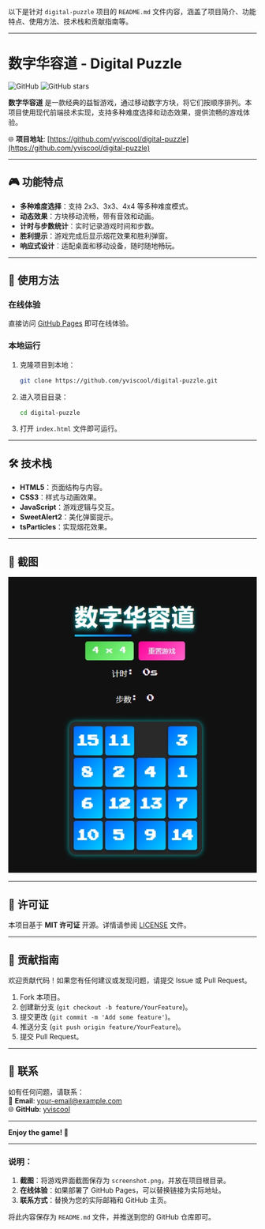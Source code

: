 以下是针对 `digital-puzzle` 项目的 `README.md` 文件内容，涵盖了项目简介、功能特点、使用方法、技术栈和贡献指南等。

---

# 数字华容道 - Digital Puzzle

![GitHub](https://img.shields.io/badge/license-MIT-blue) ![GitHub stars](https://img.shields.io/github/stars/yviscool/digital-puzzle?style=social)

**数字华容道** 是一款经典的益智游戏，通过移动数字方块，将它们按顺序排列。本项目使用现代前端技术实现，支持多种难度选择和动态效果，提供流畅的游戏体验。

🌐 **项目地址**: [https://github.com/yviscool/digital-puzzle](https://github.com/yviscool/digital-puzzle)

---

## 🎮 功能特点

- **多种难度选择**：支持 2x3、3x3、4x4 等多种难度模式。
- **动态效果**：方块移动流畅，带有音效和动画。
- **计时与步数统计**：实时记录游戏时间和步数。
- **胜利提示**：游戏完成后显示烟花效果和胜利弹窗。
- **响应式设计**：适配桌面和移动设备，随时随地畅玩。

---

## 🚀 使用方法

### 在线体验
直接访问 [GitHub Pages](https://yviscool.github.io/digital-puzzle) 即可在线体验。

### 本地运行
1. 克隆项目到本地：
   ```bash
   git clone https://github.com/yviscool/digital-puzzle.git
   ```
2. 进入项目目录：
   ```bash
   cd digital-puzzle
   ```
3. 打开 `index.html` 文件即可运行。

---

## 🛠️ 技术栈

- **HTML5**：页面结构与内容。
- **CSS3**：样式与动画效果。
- **JavaScript**：游戏逻辑与交互。
- **SweetAlert2**：美化弹窗提示。
- **tsParticles**：实现烟花效果。

---

## 📸 截图

![游戏界面](screenshot.png)

---

## 📜 许可证

本项目基于 **MIT 许可证** 开源。详情请参阅 [LICENSE](LICENSE) 文件。

---

## 🤝 贡献指南

欢迎贡献代码！如果您有任何建议或发现问题，请提交 Issue 或 Pull Request。

1. Fork 本项目。
2. 创建新分支 (`git checkout -b feature/YourFeature`)。
3. 提交更改 (`git commit -m 'Add some feature'`)。
4. 推送分支 (`git push origin feature/YourFeature`)。
5. 提交 Pull Request。

---

## 📧 联系

如有任何问题，请联系：  
📩 **Email**: [your-email@example.com](mailto:your-email@example.com)  
🌐 **GitHub**: [yviscool](https://github.com/yviscool)

---

**Enjoy the game! 🎉**

---

### 说明：
1. **截图**：将游戏界面截图保存为 `screenshot.png`，并放在项目根目录。
2. **在线体验**：如果部署了 GitHub Pages，可以替换链接为实际地址。
3. **联系方式**：替换为您的实际邮箱和 GitHub 主页。

将此内容保存为 `README.md` 文件，并推送到您的 GitHub 仓库即可。
